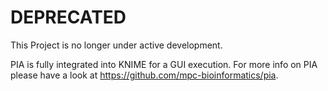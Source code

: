 # DEPRECATED
This Project is no longer under active development.

PIA is fully integrated into KNIME for a GUI execution.
For more info on PIA please have a look at https://github.com/mpc-bioinformatics/pia.
